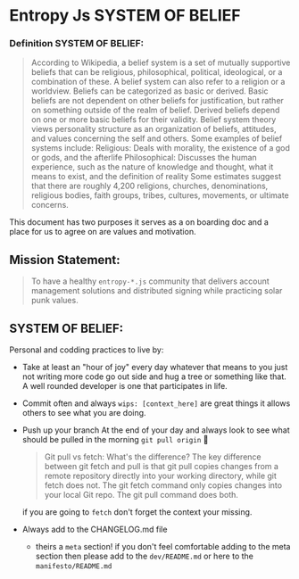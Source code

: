 # Entropy Js SYSTEM OF BELIEF

### Definition SYSTEM OF BELIEF:

> According to Wikipedia, a belief system is a set of mutually supportive beliefs
> that can be religious, philosophical, political, ideological, or a combination
> of these. A belief system can also refer to a religion or a worldview.
> Beliefs can be categorized as basic or derived. Basic beliefs are not dependent
> on other beliefs for justification, but rather on something outside of the realm
> of belief. Derived beliefs depend on one or more basic beliefs for their validity.
> Belief system theory views personality structure as an organization of beliefs,
> attitudes, and values concerning the self and others.
> Some examples of belief systems include:
> Religious: Deals with morality, the existence of a god or gods, and the afterlife
> Philosophical: Discusses the human experience, such as the nature of knowledge
> and thought, what it means to exist, and the definition of reality
> Some estimates suggest that there are roughly 4,200 religions, churches,
> denominations, religious bodies, faith groups, tribes, cultures, movements,
> or ultimate concerns.

This document has two purposes it serves as a on boarding doc and
a place for us to agree on are values and motivation.

## Mission Statement:

> To have a healthy `entropy-*.js` community that delivers account management solutions and distributed signing while practicing solar punk values.

## SYSTEM OF BELIEF:

Personal and codding practices to live by:

- Take at least an "hour of joy" every day whatever that means to you just not writing more code
  go out side and hug a tree or something like that. A well rounded developer is one that participates in life.

- Commit often and always
  `wips: [context_here]` are great things it allows others to see what you are doing.

- Push up your branch At the end of your day and always look to see what should be pulled in the morning
  `git pull origin` :yellow_heart:

  > Git pull vs fetch: What's the difference?
  > The key difference between git fetch and pull is that git pull copies changes from a remote repository directly into your working directory, while git fetch does not. The git fetch command only copies changes into your local Git repo. The git pull command does both.

  if you are going to `fetch` don't forget the context your missing.

- Always add to the CHANGELOG.md file
  - theirs a `meta` section! if you don't feel comfortable adding to the meta section then please add to the `dev/README.md` or here to the `manifesto/README.md`
